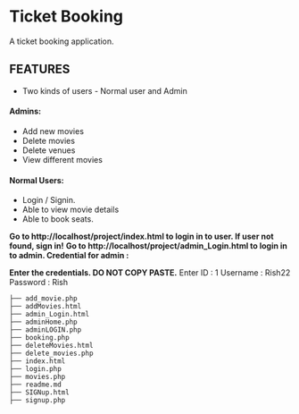 # Ticket Booking 
A ticket booking application.

## FEATURES 
- Two kinds of users - Normal user and Admin
#### Admins: 
- Add new movies
- Delete movies
- Delete venues
- View different movies
#### Normal Users:
- Login / Signin.
- Able to view movie details
- Able to book seats.




**Go to http://localhost/project/index.html to login in to user. If user not found, sign in!**
**Go to http://localhost/project/admin_Login.html to login in to admin. Credential for admin :**

**Enter the credentials. DO NOT COPY PASTE.**
Enter ID : 1
Username : Rish22
Password : Rish

```
├── add_movie.php
├── addMovies.html
├── admin_Login.html
├── adminHome.php
├── adminLOGIN.php
├── booking.php
├── deleteMovies.html
├── delete_movies.php
├── index.html
├── login.php
├── movies.php
├── readme.md
├── SIGNup.html
├── signup.php


```
